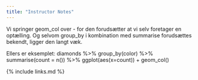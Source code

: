 ```yaml
---
title: "Instructor Notes"
---
```


Vi springer geom_col over - for den forudsætter at vi 
selv foretager en optælling. Og selvom group_by i
kombination med summarise forudsættes bekendt, ligger den
langt væk.

Ellers er eksemplet:
diamonds %>% 
  group_by(color) %>% 
  summarise(count = n()) %>% 
  ggplot(aes(x=count)) +
    geom_col()

{% include links.md %}
